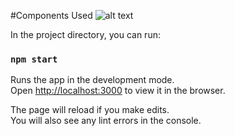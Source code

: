 #Components Used
![alt text](https://github.com/brianlunch/socialCipher/raw/master/src/common/images/icon48.png "Logo Title Text 1")

In the project directory, you can run:

### `npm start`

Runs the app in the development mode.<br />
Open [http://localhost:3000](http://localhost:3000) to view it in the browser.

The page will reload if you make edits.<br />
You will also see any lint errors in the console.

